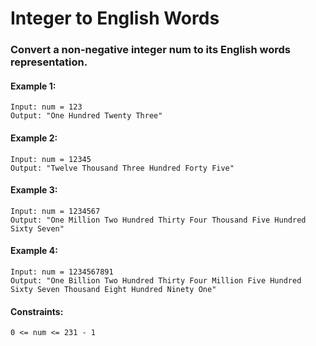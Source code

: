 # Integer to English Words

### Convert a non-negative integer num to its English words representation.

 

#### Example 1:

    Input: num = 123
    Output: "One Hundred Twenty Three"

#### Example 2:

    Input: num = 12345
    Output: "Twelve Thousand Three Hundred Forty Five"

#### Example 3:

    Input: num = 1234567
    Output: "One Million Two Hundred Thirty Four Thousand Five Hundred Sixty Seven"

#### Example 4:

    Input: num = 1234567891
    Output: "One Billion Two Hundred Thirty Four Million Five Hundred Sixty Seven Thousand Eight Hundred Ninety One"

 

#### Constraints:

    0 <= num <= 231 - 1

